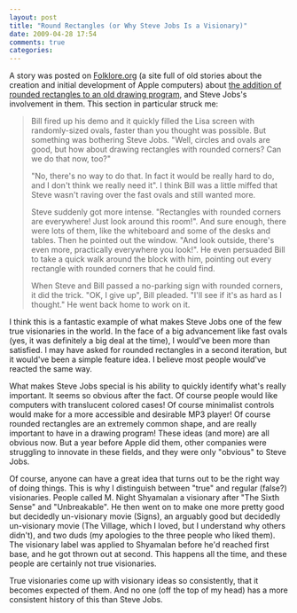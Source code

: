 ```yaml
---
layout: post
title: "Round Rectangles (or Why Steve Jobs Is a Visionary)"
date: 2009-04-28 17:54
comments: true
categories:
---
```


A story was posted on [Folklore.org](http://www.folklore.org) (a site full of old stories about the creation and initial development of Apple computers) about [the addition of rounded rectangles to an old drawing program](http://folklore.org/StoryView.py?project=Macintosh&story=Round_Rects_Are_Everywhere.txt&sortOrder=Sort%20by%20Date&detail=medium&search=round%20rect), and Steve Jobs's involvement in them. This section in particular struck me:

> Bill fired up his demo and it quickly filled the Lisa screen with randomly-sized ovals, faster than you thought was possible. But something was bothering Steve Jobs. "Well, circles and ovals are good, but how about drawing rectangles with rounded corners? Can we do that now, too?"
>
> "No, there's no way to do that. In fact it would be really hard to do, and I don't think we really need it". I think Bill was a little miffed that Steve wasn't raving over the fast ovals and still wanted more.
>
> Steve suddenly got more intense. "Rectangles with rounded corners are everywhere! Just look around this room!". And sure enough, there were lots of them, like the whiteboard and some of the desks and tables. Then he pointed out the window. "And look outside, there's even more, practically everywhere you look!". He even persuaded Bill to take a quick walk around the block with him, pointing out every rectangle with rounded corners that he could find.
>
> When Steve and Bill passed a no-parking sign with rounded corners, it did the trick. "OK, I give up", Bill pleaded. "I'll see if it's as hard as I thought." He went back home to work on it.

I think this is a fantastic example of what makes Steve Jobs one of the few true visionaries in the world. In the face of a big advancement like fast ovals (yes, it was definitely a big deal at the time), I would've been more than satisfied. I may have asked for rounded rectangles in a second iteration, but it would've been a simple feature idea.  I believe most people would've reacted the same way.

What makes Steve Jobs special is his ability to quickly identify what's really important. It seems so obvious after the fact. Of course people would like computers with translucent colored cases! Of course minimalist controls would make for a more accessible and desirable MP3 player! Of course rounded rectangles are an extremely common shape, and are really important to have in a drawing program! These ideas (and more) are all obvious now. But a year before Apple did them, other companies were struggling to innovate in these fields, and they were only "obvious" to Steve Jobs.

Of course, anyone can have a great idea that turns out to be the right way of doing things. This is why I distinguish between "true" and regular (false?) visionaries. People called M. Night Shyamalan a visionary after "The Sixth Sense" and "Unbreakable". He then went on to make one more pretty good but decidedly un-visionary movie (Signs), an arguably good but decidedly un-visionary movie (The Village, which I loved, but I understand why others didn't), and two duds (my apologies to the three people who liked them). The visionary label was applied to Shyamalan before he'd reached first base, and he got thrown out at second. This happens all the time, and these people are certainly not true visionaries.

True visionaries come up with visionary ideas so consistently, that it becomes expected of them. And no one (off the top of my head) has a more consistent history of this than Steve Jobs.